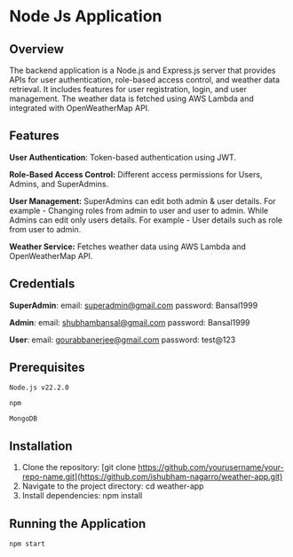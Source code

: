 # Node Js Application

## Overview

The backend application is a Node.js and Express.js server that provides APIs for user authentication, role-based access control, and weather data retrieval. It includes features for user registration, login, and user management. The weather data is fetched using AWS Lambda and integrated with OpenWeatherMap API.

## Features

**User Authentication**: Token-based authentication using JWT.

**Role-Based Access Control:** Different access permissions for Users, Admins, and SuperAdmins.

**User Management:** SuperAdmins can edit both admin & user details. For example - Changing roles from admin to user and user to admin. While Admins can edit only users details. For example - User details such as role from user to admin.

**Weather Service:** Fetches weather data using AWS Lambda and OpenWeatherMap API.

## Credentials

**SuperAdmin**: email: superadmin@gmail.com password: Bansal1999

**Admin**: email: shubhambansal@gmail.com password: Bansal1999

**User**: email: gourabbanerjee@gmail.com password: test@123

## Prerequisites

`Node.js v22.2.0`

`npm`

`MongoDB`

## Installation

1. Clone the repository: [git clone https://github.com/yourusername/your-repo-name.git](https://github.com/ishubham-nagarro/weather-app.git)
2. Navigate to the project directory: cd weather-app
3. Install dependencies: npm install

## Running the Application

`npm start`
